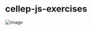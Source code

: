 # cellep-js-exercises
![image](https://user-images.githubusercontent.com/88943961/159376050-8a84aea6-15a4-4ed0-8b1c-b98e84ec6276.png)

